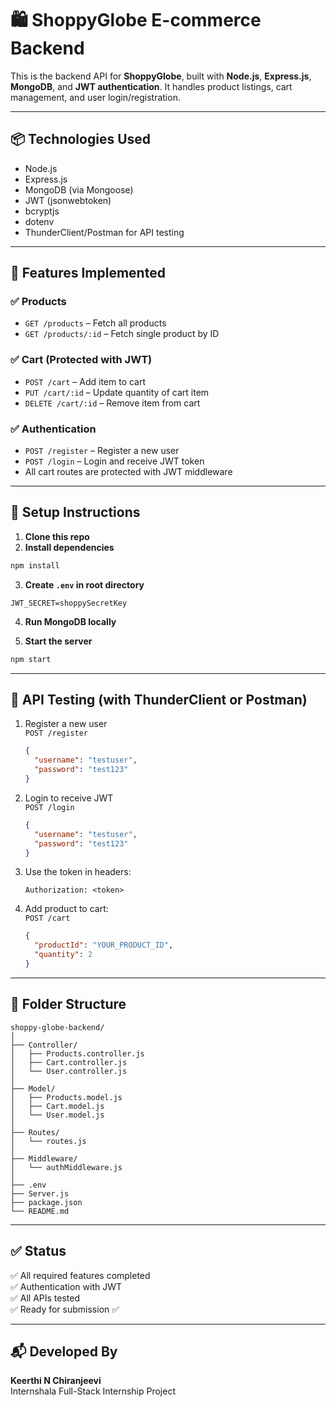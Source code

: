 # 🛍️ ShoppyGlobe E-commerce Backend

This is the backend API for **ShoppyGlobe**, built with **Node.js**, **Express.js**, **MongoDB**, and **JWT authentication**. It handles product listings, cart management, and user login/registration.

---

## 📦 Technologies Used

- Node.js
- Express.js
- MongoDB (via Mongoose)
- JWT (jsonwebtoken)
- bcryptjs
- dotenv
- ThunderClient/Postman for API testing

---

## 🔐 Features Implemented

### ✅ Products

- `GET /products` – Fetch all products
- `GET /products/:id` – Fetch single product by ID

### ✅ Cart (Protected with JWT)

- `POST /cart` – Add item to cart
- `PUT /cart/:id` – Update quantity of cart item
- `DELETE /cart/:id` – Remove item from cart

### ✅ Authentication

- `POST /register` – Register a new user
- `POST /login` – Login and receive JWT token
- All cart routes are protected with JWT middleware

---

## 🔧 Setup Instructions

1. **Clone this repo**
2. **Install dependencies**

```bash
npm install
```

3. **Create `.env` in root directory**

```
JWT_SECRET=shoppySecretKey

```

4. **Run MongoDB locally**

5. **Start the server**

```bash
npm start
```

---

## 🧪 API Testing (with ThunderClient or Postman)

1. Register a new user  
   `POST /register`  
   ```json
   {
     "username": "testuser",
     "password": "test123"
   }
   ```

2. Login to receive JWT  
   `POST /login`  
   ```json
   {
     "username": "testuser",
     "password": "test123"
   }
   ```

3. Use the token in headers:  
   ```
   Authorization: <token>
   ```

4. Add product to cart:  
   `POST /cart`  
   ```json
   {
     "productId": "YOUR_PRODUCT_ID",
     "quantity": 2
   }
   ```

---

## 📁 Folder Structure

```
shoppy-globe-backend/
│
├── Controller/
│   ├── Products.controller.js
│   ├── Cart.controller.js
│   └── User.controller.js
│
├── Model/
│   ├── Products.model.js
│   ├── Cart.model.js
│   └── User.model.js
│
├── Routes/
│   └── routes.js
│
├── Middleware/
│   └── authMiddleware.js
│
├── .env
├── Server.js
├── package.json
└── README.md
```

---

## ✅ Status

✅ All required features completed  
✅ Authentication with JWT  
✅ All APIs tested  
✅ Ready for submission ✅

---

## 📬 Developed By

**Keerthi N Chiranjeevi**  
Internshala Full-Stack Internship Project
